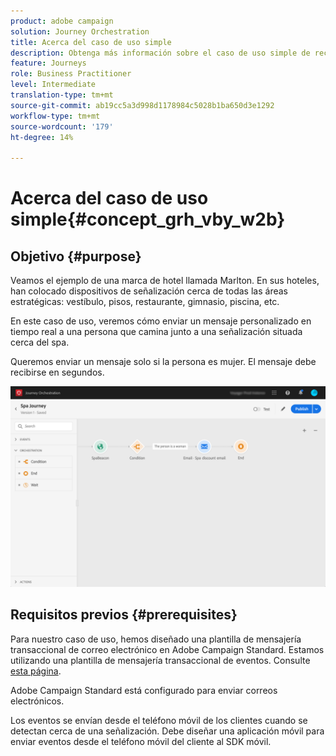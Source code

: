 ```yaml
---
product: adobe campaign
solution: Journey Orchestration
title: Acerca del caso de uso simple
description: Obtenga más información sobre el caso de uso simple de recorrido
feature: Journeys
role: Business Practitioner
level: Intermediate
translation-type: tm+mt
source-git-commit: ab19cc5a3d998d1178984c5028b1ba650d3e1292
workflow-type: tm+mt
source-wordcount: '179'
ht-degree: 14%

---
```



# Acerca del caso de uso simple{#concept_grh_vby_w2b}

## Objetivo {#purpose}

Veamos el ejemplo de una marca de hotel llamada Marlton. En sus hoteles, han colocado dispositivos de señalización cerca de todas las áreas estratégicas: vestíbulo, pisos, restaurante, gimnasio, piscina, etc.

En este caso de uso, veremos cómo enviar un mensaje personalizado en tiempo real a una persona que camina junto a una señalización situada cerca del spa.

Queremos enviar un mensaje solo si la persona es mujer. El mensaje debe recibirse en segundos.

![](../assets/journeyuc1_16.png)

## Requisitos previos {#prerequisites}

Para nuestro caso de uso, hemos diseñado una plantilla de mensajería transaccional de correo electrónico en Adobe Campaign Standard. Estamos utilizando una plantilla de mensajería transaccional de eventos. Consulte [esta página](https://docs.adobe.com/content/help/es-ES/campaign-standard/using/communication-channels/transactional-messaging/about-transactional-messaging.translate.html).

Adobe Campaign Standard está configurado para enviar correos electrónicos.

Los eventos se envían desde el teléfono móvil de los clientes cuando se detectan cerca de una señalización. Debe diseñar una aplicación móvil para enviar eventos desde el teléfono móvil del cliente al SDK móvil.